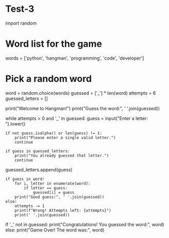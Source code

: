 # Test-3 
import random
# Word list for the game
words = ['python', 'hangman', 'programming', 'code', 'developer']

# Pick a random word
word = random.choice(words)
guessed = ['_'] * len(word)
attempts = 6
guessed_letters = []

print("Welcome to Hangman!")
print("Guess the word:", ' '.join(guessed))

while attempts > 0 and '_' in guessed:
    guess = input("Enter a letter: ").lower()

    if not guess.isalpha() or len(guess) != 1:
        print("Please enter a single valid letter.")
        continue

    if guess in guessed_letters:
        print("You already guessed that letter.")
        continue
 guessed_letters.append(guess)

    if guess in word:
        for i, letter in enumerate(word):
            if letter == guess:
                guessed[i] = guess
        print("Good guess:", ' '.join(guessed))
    else:
        attempts -= 1
        print(f"Wrong! Attempts left: {attempts}")
        print(' '.join(guessed))

if '_' not in guessed:
    print("Congratulations! You guessed the word:", word)
else:
    print("Game Over! The word was:", word)
